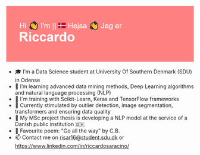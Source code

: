 ![alt text](https://raw.githubusercontent.com/RiSar16/RiSar16/main/header.png)
- 🎓 I’m a Data Science student at University Of Southern Denmark (SDU) in Odense
- 🌱 I’m learning advanced data mining methods, Deep Learning algorithms and natural language processing (NLP)
- 🦾 I´m training with Scikit-Learn, Keras and TensorFlow frameworks
- 🧠 Currently stimulated by outlier detection, image segmentation, transformers and ensuring data quality
- 🏢 My MSc project thesis is developing a NLP model at the service of a Danish public institution 🇩🇰
- 📜 Favourite poem: "Go all the way" by C.B. 
- 📫 Contact me on risar16@student.sdu.dk or https://www.linkedin.com/in/riccardosaracino/
